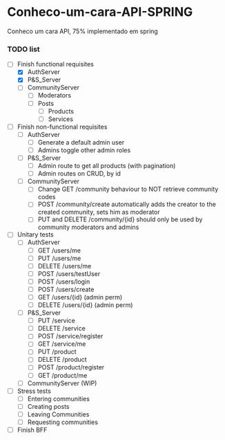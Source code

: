 # Conheco-um-cara-API-SPRING
Conheco um cara API, 75% implementado em spring

### TODO list
 - [ ] Finish functional requisites
    - [x] AuthServer
    - [x] P&S_Server
    - [ ] CommunityServer
       - [ ] Moderators
       - [ ] Posts
          - [ ] Products
          - [ ] Services
 - [ ] Finish non-functional requisites
    - [ ] AuthServer
       - [ ] Generate a default admin user
       - [ ] Admins toggle other admin roles
    - [ ] P&S_Server
       - [ ] Admin route to get all products (with pagination)
       - [ ] Admin routes on CRUD, by id
    - [ ] CommunityServer
       - [ ] Change GET /community behaviour to NOT retrieve community codes
       - [ ] POST /community/create automatically adds the creator to the created community, sets him as moderator
       - [ ] PUT and DELETE /community/{id} should only be used by community moderators and admins
 - [ ] Unitary tests
    - [ ] AuthServer
       - [ ] GET /users/me
       - [ ] PUT /users/me
       - [ ] DELETE /users/me
       - [ ] POST /users/testUser
       - [ ] POST /users/login
       - [ ] POST /users/create
       - [ ] GET /users/{id} (admin perm)
       - [ ] DELETE /users/{id} (admin perm)
    - [ ] P&S_Server
       - [ ] PUT /service
       - [ ] DELETE /service
       - [ ] POST /service/register
       - [ ] GET /service/me
       - [ ] PUT /product
       - [ ] DELETE /product
       - [ ] POST /product/register
       - [ ] GET /product/me
    - [ ] CommunityServer (WIP)
 - [ ] Stress tests
    - [ ] Entering communities
    - [ ] Creating posts
    - [ ] Leaving Communities
    - [ ] Requesting communities
 - [ ] Finish BFF
